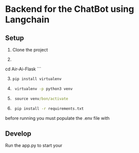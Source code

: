 

# Backend for the ChatBot using Langchain
## Setup
1. Clone the project 

2.  ```cmd 
   cd Air-Ai-Flask
    ```
    
3. ```cmd 
   pip install virtualenv 
    ```  
    
4. ```cmd  
    virtualenv -p python3 venv 
    ```  
    
5. ```cmd   
    source venv/bon/activate 
   ```  

6. ```cmd  
    pip install -r requirements.txt
    ```  
before running you must populate the .env file with 

## Develop
Run the app.py to start your 
